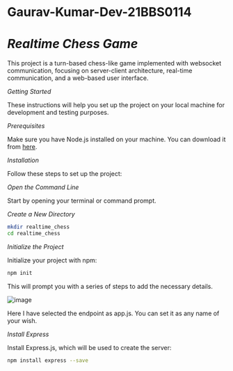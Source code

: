 # Gaurav-Kumar-Dev-21BBS0114
# *Realtime Chess Game*

This project is a turn-based chess-like game implemented with websocket communication, focusing on server-client architecture, real-time communication, and a web-based user interface.

*Getting Started*

These instructions will help you set up the project on your local machine for development and testing purposes.

*Prerequisites*

Make sure you have Node.js installed on your machine. You can download it from [here](https://nodejs.org/en).

*Installation*

Follow these steps to set up the project:

*Open the Command Line*

Start by opening your terminal or command prompt.

*Create a New Directory*
```bash
mkdir realtime_chess
cd realtime_chess
 ```

*Initialize the Project*

Initialize your project with npm:
```bash
npm init
 ```
This will prompt you with a series of steps to add the necessary details.

![image](https://github.com/user-attachments/assets/c298a35d-50ad-4f59-9056-25c15cf89fef)


Here I have selected the endpoint as app.js. You can set it as any name of your wish.

*Install Express*

Install Express.js, which will be used to create the server:
```bash
npm install express --save
```
